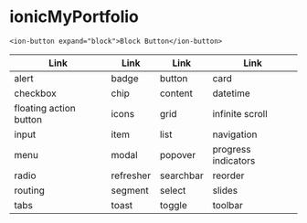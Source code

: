 # ionicMyPortfolio
```JS
<ion-button expand="block">Block Button</ion-button>
```


|           Link          |           Link        |                  Link    |                   Link          |
| ----------------------- | --------------------- | ------------------------ | ------------------------------- |
| alert | badge | button | card |
| checkbox | chip | content | datetime |
| floating action button | icons | grid | infinite scroll |
| input | item | list | navigation |
| menu | modal | popover | progress indicators |
| radio | refresher | searchbar | reorder |
| routing | segment | select | slides |
| tabs | toast | toggle | toolbar |
